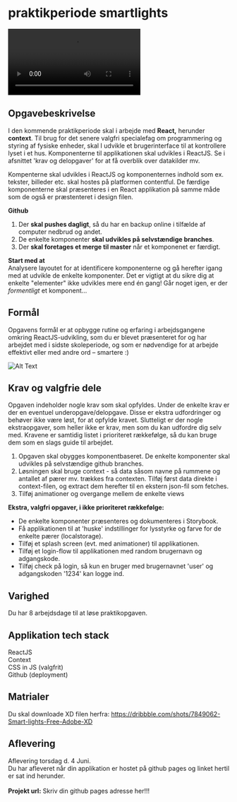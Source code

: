 # praktikperiode smartlights

![watch video (https://cdn.dribbble.com/users/442306/screenshots/7849062/media/253a83a2492a6d66f07698116844a84a.mp4)](https://cdn.dribbble.com/users/442306/screenshots/7849062/media/253a83a2492a6d66f07698116844a84a.mp4)

## Opgavebeskrivelse

I den kommende praktikperiode skal i arbejde med **React,** herunder **context**. Til brug for det senere valgfri specialefag om programmering og styring af fysiske enheder, skal I udvikle et brugerinterface til at kontrollere lyset i et hus. Komponenterne til applikationen skal udvikles i ReactJS. Se i afsnittet 'krav og delopgaver' for at få overblik over datakilder mv. 

Kompenterne skal udvikles i ReactJS og komponenternes indhold som ex. tekster, billeder etc. skal hostes på platformen contentful. De færdige komponenterne skal præsenteres i en React applikation på samme måde som de også er præstenteret i design filen.

**Github**<br>
   1. Der **skal pushes dagligt**, så du har en backup online i tilfælde af computer nedbrud og andet. 
   2. De enkelte komponenter **skal udvikles på selvstændige branches**.
   3. Der **skal foretages et merge til master** når et komponenet er færdigt.
   

**Start med at**<br>
Analysere layoutet for at identificere komponenterne og gå herefter igang med at udvikle de enkelte komponenter. Det er vigtigt at du sikre dig at enkelte "elementer" ikke udvikles mere end én gang! Går noget igen, er der *formentligt* et komponent...

## Formål
Opgavens formål er at opbygge rutine og erfaring i arbejdsgangene omkring ReactJS-udvikling, som du er blevet præsenteret for og har arbejdet med i sidste skoleperiode, og som er nødvendige for at arbejde effektivt eller med andre ord – smartere :)

![Alt Text](https://github.com/rts-cmk-opgaver/praktikperiode-uicomponents/blob/master/giphy.gif)

## Krav og valgfrie dele
Opgaven indeholder nogle krav som skal opfyldes. Under de enkelte krav er der en eventuel underopgave/delopgave. Disse er ekstra udfordringer og behøver ikke være løst, for at opfylde kravet. Slutteligt er der nogle ekstraopgaver, som heller ikke er krav, men som du kan udfordre dig selv med. Kravene er samtidig listet i prioriteret rækkefølge, så du kan bruge dem som en slags guide til arbejdet.

  1. Opgaven skal obygges komponentbaseret. De enkelte komponenter skal udvikles på selvstændige github branches.
  2. Løsningen skal bruge context - så data såsom navne på rummene og antallet af pærer mv. trækkes fra contexten.
  Tilføj først data direkte i context-filen, og extract dem herefter til en ekstern json-fil som fetches.
  3. Tilføj animationer og overgange mellem de enkelte views
  
  **Ekstra, valgfri opgaver, i ikke prioriteret rækkefølge:** 
  * De enkelte komponenter præsenteres og dokumenteres i Storybook.
  * Få applikationen til at 'huske' indstillinger for lysstyrke og farve for de enkelte pærer (localstorage).
  * Tilføj et splash screen (evt. med animationer) til applikationen.
  * Tilføj et login-flow til applikationen med random brugernavn og adgangskode.
  * Tilføj check på login, så kun en bruger med brugernavnet 'user' og adgangskoden '1234' kan logge ind.
  

## Varighed
Du har 8 arbejdsdage til at løse praktikopgaven.

## Applikation tech stack
ReactJS<br>
Context<br>
CSS in JS (valgfrit)<br>
Github (deployment)<br>

## Matrialer
Du skal downloade XD filen herfra: https://dribbble.com/shots/7849062-Smart-lights-Free-Adobe-XD
## Aflevering
Aflevering torsdag d. 4 Juni.<br>
Du har afleveret når din applikation er hostet på github pages og linket hertil er sat ind herunder.<br><br>
**Projekt url:** Skriv din github pages adresse her!!!

